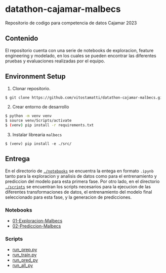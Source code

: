 # datathon-cajamar-malbecs

Repositorio de codigo para competencia de datos Cajamar 2023

## Contenido

El repositorio cuenta con una serie de notebooks de exploracion, feature engineering y
modelado, en los cuales se pueden encontrar las diferentes pruebas y evaluaciones
realizadas por el equipo.

## Environment Setup

1.  Clonar repositorio.

```bash
$ git clone https://github.com/vitostamatti/datathon-cajamar-malbecs.git
```

2. Crear entorno de desarrollo

```bash
$ python -m venv venv
$ source venv/Scripts/activate
$ (venv) pip install -r requirements.txt
```

3. Instalar librearia `malbecs`

```
$ (venv) pip install -e ./src/
```

## Entrega

En el directorio de [`./notebooks`]("./notebooks") se encuentra la entega en formato `.ipynb` tanto para
la exploracion y analisis de datos como para el entrenamiento y prediccion del modelo
para esta primera fase. Por otro lado, en el directorio [`./scripts`]("./scripts") se encuentran los
scripts necesarios para la ejecucion de las diferentes transformaciones de datos, el entrenamiento
del modelo final seleccionado para esta fase, y la generacion de predicciones.

### Notebooks

-   [01-Exploracion-Malbecs]("/notebooks/01-Exploracion-Malbecs.ipynb")
-   [02-Prediccion-Malbecs]("/notebooks/02-Prediccion-Malbecs.ipynb")

### Scripts

-   [run_prep.py]("/scripts/run_prep.py")
-   [run_train.py]("/scripts/run_train.py")
-   [run_pred_py]("/scripts/run_pred.py")
-   [run_all_py]("/scripts/run_all.py")
